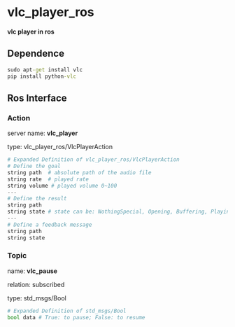 # vlc_player_ros
**vlc player in ros**

## **Dependence**

```cmd
sudo apt-get install vlc
pip install python-vlc
```



## Ros Interface

### Action 

server name: **vlc_player**

type: vlc_player_ros/VlcPlayerAction

```python
# Expanded Definition of vlc_player_ros/VlcPlayerAction
# Define the goal
string path  # absolute path of the audio file
string rate  # played rate 
string volume # played volume 0~100 
---
# Define the result
string path
string state # state can be: NothingSpecial, Opening, Buffering, Playing, Paused, Stopped, Ended, Error
---
# Define a feedback message
string path
string state
```



### Topic

name: **vlc_pause**

relation: subscribed 

type:  std_msgs/Bool

```python
# Expanded Definition of std_msgs/Bool
bool data # True: to pause; False: to resume
```

